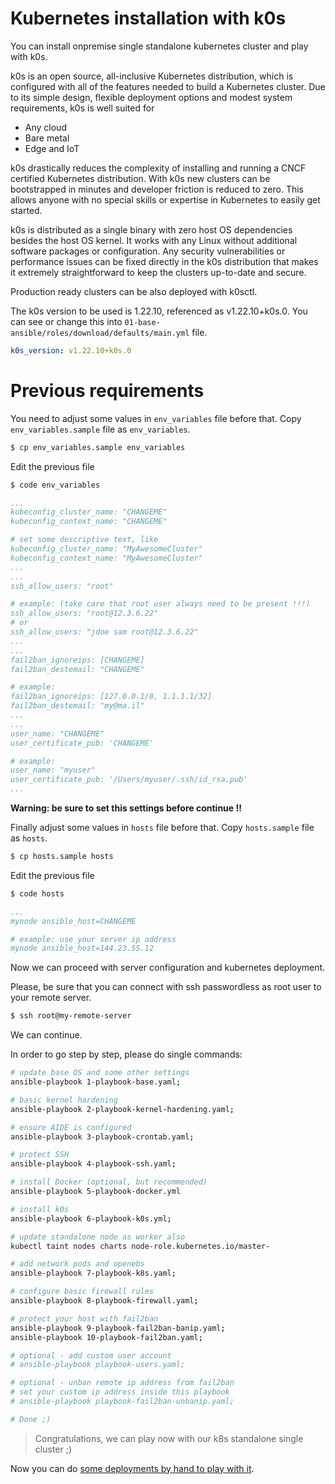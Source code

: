 # Kubernetes installation with k0s

You can install onpremise single standalone kubernetes cluster and play with k0s.

k0s is an open source, all-inclusive Kubernetes distribution, which is configured with all of the features needed to build a Kubernetes cluster. Due to its simple design, flexible deployment options and modest system requirements, k0s is well suited for

- Any cloud
- Bare metal
- Edge and IoT

k0s drastically reduces the complexity of installing and running a CNCF certified Kubernetes distribution. With k0s new clusters can be bootstrapped in minutes and developer friction is reduced to zero. This allows anyone with no special skills or expertise in Kubernetes to easily get started.

k0s is distributed as a single binary with zero host OS dependencies besides the host OS kernel. It works with any Linux without additional software packages or configuration. Any security vulnerabilities or performance issues can be fixed directly in the k0s distribution that makes it extremely straightforward to keep the clusters up-to-date and secure.

Production ready clusters can be also deployed with k0sctl.

The k0s version to be used is 1.22.10, referenced as v1.22.10+k0s.0. You can see or change this into `01-base-ansible/roles/download/defaults/main.yml` file.

``` yaml
k0s_version: v1.22.10+k0s.0
```

# Previous requirements

You need to adjust some values in `env_variables` file before that. Copy `env_variables.sample` file as `env_variables`.

```bash
$ cp env_variables.sample env_variables
```

Edit the previous file

```bash
$ code env_variables
```

```yaml
...
kubeconfig_cluster_name: "CHANGEME"
kubeconfig_context_name: "CHANGEME"

# set some descriptive text, like
kubeconfig_cluster_name: "MyAwesomeCluster"
kubeconfig_context_name: "MyAwesomeCluster"
...
...
ssh_allow_users: "root"

# example: (take care that root user always need to be present !!!)
ssh_allow_users: "root@12.3.6.22"
# or
ssh_allow_users: "jdoe sam root@12.3.6.22"
...
...
fail2ban_ignoreips: [CHANGEME]
fail2ban_destemail: "CHANGEME"

# example:
fail2ban_ignoreips: [127.0.0.1/8, 1.1.1.1/32]
fail2ban_destemail: "my@ma.il"
...
...
user_name: "CHANGEME"
user_certificate_pub: 'CHANGEME'

# example:
user_name: "myuser"
user_certificate_pub: '/Users/myuser/.ssh/id_rsa.pub'
...
```

**Warning: be sure to set this settings before continue !!**


Finally adjust some values in `hosts` file before that. Copy `hosts.sample` file as `hosts`.

```bash
$ cp hosts.sample hosts
```

Edit the previous file

```bash
$ code hosts
```

```yaml
...
mynode ansible_host=CHANGEME

# example: use your server ip address
mynode ansible_host=144.23.55.12

```


Now we can proceed with server configuration and kubernetes deployment.

Please, be sure that you can connect with ssh passwordless as root user to your remote server.

```bash
$ ssh root@my-remote-server
```

We can continue.

In order to go step by step, please do single commands:

```bash
# update base OS and some other settings
ansible-playbook 1-playbook-base.yaml;

# basic kernel hardening
ansible-playbook 2-playbook-kernel-hardening.yaml;

# ensure AIDE is configured
ansible-playbook 3-playbook-crontab.yaml;

# protect SSH
ansible-playbook 4-playbook-ssh.yaml;

# install Docker (optional, but recommended)
ansible-playbook 5-playbook-docker.yml

# install k0s
ansible-playbook 6-playbook-k0s.yml;

# update standalone node as worker also
kubectl taint nodes charts node-role.kubernetes.io/master-

# add network pods and openebs
ansible-playbook 7-playbook-k8s.yaml;

# configure basic firewall rules
ansible-playbook 8-playbook-firewall.yaml;

# protect your host with fail2ban
ansible-playbook 9-playbook-fail2ban-banip.yaml;
ansible-playbook 10-playbook-fail2ban.yaml;

# optional - add custom user account
# ansible-playbook playbook-users.yaml;

# optional - unban remote ip address from fail2ban
# set your custom ip address inside this playbook
# ansible-playbook playbook-fail2ban-unbanip.yaml;

# Done ;)
```

> Congratulations, we can play now with our k8s standalone single cluster ;)

Now you can do [some deployments by hand to play with it](cli.md).
